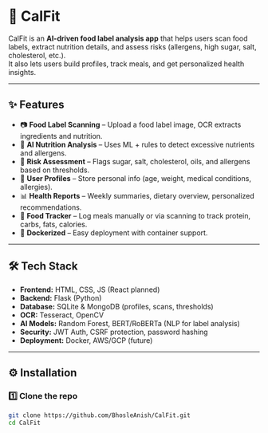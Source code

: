 # 🥗 CalFit  

CalFit is an **AI-driven food label analysis app** that helps users scan food labels, extract nutrition details, and assess risks (allergens, high sugar, salt, cholesterol, etc.).  
It also lets users build profiles, track meals, and get personalized health insights.  

---

## ✨ Features  

- 📷 **Food Label Scanning** – Upload a food label image, OCR extracts ingredients and nutrition.  
- 🤖 **AI Nutrition Analysis** – Uses ML + rules to detect excessive nutrients and allergens.  
- 🧾 **Risk Assessment** – Flags sugar, salt, cholesterol, oils, and allergens based on thresholds.  
- 👤 **User Profiles** – Store personal info (age, weight, medical conditions, allergies).  
- 📊 **Health Reports** – Weekly summaries, dietary overview, personalized recommendations.  
- 🥦 **Food Tracker** – Log meals manually or via scanning to track protein, carbs, fats, calories.  
- 🐳 **Dockerized** – Easy deployment with container support.  

---

## 🛠️ Tech Stack  

- **Frontend:** HTML, CSS, JS (React planned)  
- **Backend:** Flask (Python)  
- **Database:** SQLite & MongoDB (profiles, scans, thresholds)  
- **OCR:** Tesseract, OpenCV  
- **AI Models:** Random Forest, BERT/RoBERTa (NLP for label analysis)  
- **Security:** JWT Auth, CSRF protection, password hashing  
- **Deployment:** Docker, AWS/GCP (future)  

---

## ⚙️ Installation  

### 1️⃣ Clone the repo  
```bash
git clone https://github.com/BhosleAnish/CalFit.git
cd CalFit
